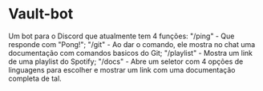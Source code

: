# Vault-bot
Um bot para o Discord que atualmente tem 4 funções:
"/ping" - Que responde com "Pong!";
"/git" - Ao dar o comando, ele mostra no chat uma documentação com comandos basicos do Git;
"/playlist" - Mostra um link de uma playlist do Spotify;
"/docs" - Abre um seletor com 4 opções de linguagens para escolher e mostrar um link com uma documentação completa de tal.
